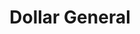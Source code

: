 ---
title: "Dollar General"
url: /lansing/dollar-general-east-cavanaugh-road/
shop: variety store
---
